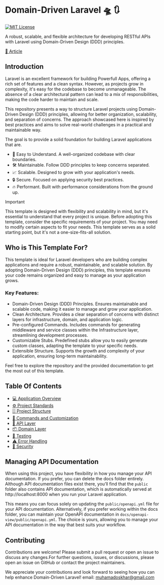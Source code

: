 # Domain-Driven Laravel 🛸 🔃

[![MIT License](https://img.shields.io/github/license/oskhar/domain-driven-laravel)](https://github.com/oskhar/domain-driven-laravel/blob/main/LICENSE)

A robust, scalable, and flexible architecture for developing RESTful APIs with Laravel using Domain-Driven Design (DDD) principles.

[📘 Article](https://dev.to/oskhar/domain-driven-laravel-build-great-systems-that-are-scalable-and-powerful-4458)

## Introduction

Laravel is an excellent framework for building Powerfull Apps, offering a rich set of features and a clean syntax. However, as projects grow in complexity, it's easy for the codebase to become unmanageable. The absence of a clear architectural pattern can lead to a mix of responsibilities, making the code harder to maintain and scale.

This repository presents a way to structure Laravel projects using Domain-Driven Design (DDD) principles, allowing for better organization, scalability, and separation of concerns. The approach showcased here is inspired by best practices and aims to solve real-world challenges in a practical and maintainable way.

The goal is to provide a solid foundation for building Laravel applications that are.

-   🧩 Easy to Understand. A well-organized codebase with clear boundaries.
-   🛠️ Maintainable. Follow DDD principles to keep concerns separated.
-   📈 Scalable. Designed to grow with your application's needs.
-   🔒 Secure. Focused on applying security best practices.
-   🔥 Performant. Built with performance considerations from the ground up.

> [!IMPORTANT]
> This template is designed with flexibility and scalability in mind, but it's essential to understand that every project is unique. Before adopting this template, consider the specific requirements of your project. You may need to modify certain aspects to fit your needs. This template serves as a solid starting point, but it's not a one-size-fits-all solution.

## Who is This Template For?

This template is ideal for Laravel developers who are building complex applications and require a robust, maintainable, and scalable solution. By adopting Domain-Driven Design (DDD) principles, this template ensures your code remains organized and easy to manage as your application grows.

### Key Features:

-   Domain-Driven Design (DDD) Principles. Ensures maintainable and scalable code, making it easier to manage and grow your application.
-   Clean Architecture. Provides a clear separation of concerns with distinct layers for infrastructure, domain, and application logic.
-   Pre-configured Commands. Includes commands for generating middleware and service classes within the Infrastructure layer, streamlining development processes.
-   Customizable Stubs. Predefined stubs allow you to easily generate custom classes, adapting the template to your specific needs.
-   Extensible Structure. Supports the growth and complexity of your application, ensuring long-term maintainability.

Feel free to explore the repository and the provided documentation to get the most out of this template.

## Table Of Contents

-   [💻 Application Overview](docs/application-overview.md)
-   [⚙️ Project Standards](docs/project-standards.md)
-   [🗄️ Project Structure](docs/project-structure.md)
-   [🧱 Commands and Customization](docs/commands-and-costumization.md)
-   [📡 API Layer](docs/api-layer.md)
-   [📦 Domain Layer](docs/domain-layer.md)
-   [🧪 Testing](docs/testing.md)
-   [⚠️ Error Handling](docs/error-handling.md)
-   [🔐 Security](docs/security.md)

## Managing API Documentation

When using this project, you have flexibility in how you manage your API documentation. If you prefer, you can delete the docs folder entirely. Although API documentation files exist there, you’ll find that the `public` folder also contains API documentation, which is automatically served at http://localhost:8000 when you run your Laravel application.

This means you can focus solely on updating the `public/openapi.yml` file for your API documentation. Alternatively, if you prefer working within the docs folder, you can maintain your OpenAPI documentation in `docs/openapi-view/public/openapi.yml`. The choice is yours, allowing you to manage your API documentation in the way that best suits your workflow.

## Contributing

Contributions are welcome! Please submit a pull request or open an issue to discuss any changes.For further questions, issues, or discussions, please open an issue on GitHub or contact the project maintainers.

We appreciate your contributions and look forward to seeing how you can help enhance Domain-Driven Laravel!
email: [muhamadoskhar@gmail.com](mailto:muhamadoskhar@gmail.com)
